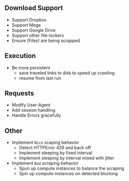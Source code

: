 ## Download Support
* Support Dropbox
* Support Mega
* Support Google Drive
* Support other file-lockers
* Ensure (Files) are being scrapped

## Execution
* Be more persistent
    * save traveled links to disk to speed up crawling
    * resume from last run

## Requests
* Modify User-Agent
* Add session handling
* Handle Errors gracefully

## Other
* Implement `Nice` scaping behavior
    * Detect HTTPError 429 and back off
    * Implement sleeping by fixed interval
    * Implement sleeping by interval mixed with jitter
* Implement `Bad` scraping behavior
    * Spun up compute instances to balance the scraping
    * Spin up compute instances on detected blocking
